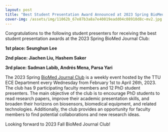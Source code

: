 ```yaml
---
layout: post
title: "Best Student Presentation Award Announced at 2023 Spring BioMed Journal Club"
cover-img: /assets/img/11062b_67e87b3a8a7e40019eadd04c08910d8c~mv2.jpg
---
```

Congratulations to the following student presenters for receiving the best student presentation awards at the 2023 Spring BioMed Journal Club:

**1st place: Seunghun Lee**

**2nd place: Jiachen Liu, Hashem Saker**

**3rd place: Sadman Labib, Andrés Mena, Parsa Yari**

  

The 2023 Spring [BioMed Journal Club](https://www.wunanolab.com/services-6) is a weekly event hosted by the TTU ECE Department every Wednesday from February 1st to April 26th, 2023. The club has 9 participating faculty members and 12 PhD student presenters. The main objective of the club is to encourage PhD students to read research papers, improve their academic presentation skills, and broaden their horizons on biosensors, biomedical equipment, and related technologies. Additionally, the club provides an opportunity for faculty members to find potential collaborations and new research ideas.

Looking forward to 2023 Fall BioMed Journal Club!